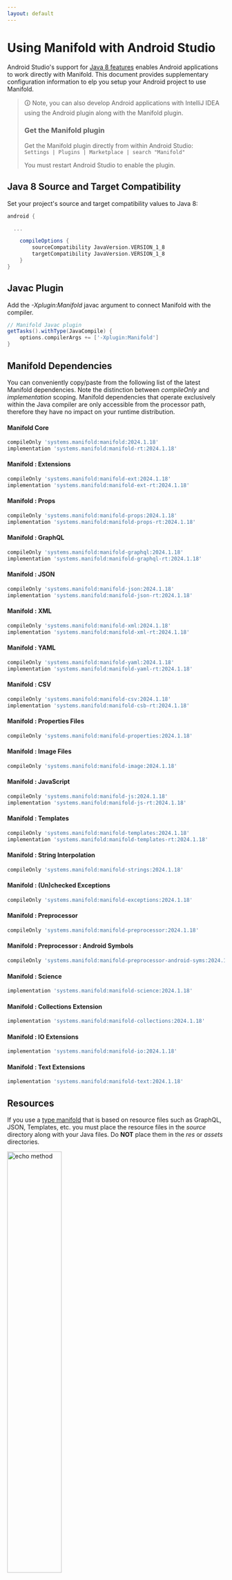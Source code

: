 ```yaml
---
layout: default
---
```


# Using Manifold with Android Studio

Android Studio's support for [Java 8 features](https://developer.android.com/studio/write/java8-support.html) enables
Android applications to work directly with Manifold. This document provides supplementary configuration information to
elp you setup your Android project to use Manifold.

>🛈 Note, you can also develop Android applications with IntelliJ IDEA using the Android plugin along with the Manifold
>plugin. 
>
>### Get the Manifold plugin
>Get the Manifold plugin directly from within Android Studio:
><br>
>`Settings | Plugins | Marketplace | search "Manifold"`
><br>
> 
>You must restart Android Studio to enable the plugin. 
 
## Java 8 Source and Target Compatibility 
Set your project's source and target compatibility values to Java 8:

```groovy
android {

  ...

    compileOptions {
        sourceCompatibility JavaVersion.VERSION_1_8
        targetCompatibility JavaVersion.VERSION_1_8
    }
}
```

## Javac Plugin
Add the *-Xplugin:Manifold* javac argument to connect Manifold with the compiler.

```groovy
// Manifold Javac plugin
getTasks().withType(JavaCompile) {
    options.compilerArgs += ['-Xplugin:Manifold']
}
```    

## Manifold Dependencies
You can conveniently copy/paste from the following list of the latest Manifold dependencies. Note the distinction
between *compileOnly* and *implementation* scoping. Manifold dependencies that operate exclusively within the
Java compiler are only accessible from the processor path, therefore they have no impact on your runtime distribution.

#### Manifold Core
```groovy
compileOnly 'systems.manifold:manifold:2024.1.18'
implementation 'systems.manifold:manifold-rt:2024.1.18'
```
#### Manifold : Extensions
```groovy
compileOnly 'systems.manifold:manifold-ext:2024.1.18'
implementation 'systems.manifold:manifold-ext-rt:2024.1.18'
```
#### Manifold : Props
```groovy
compileOnly 'systems.manifold:manifold-props:2024.1.18'
implementation 'systems.manifold:manifold-props-rt:2024.1.18'
```
#### Manifold : GraphQL
```groovy
compileOnly 'systems.manifold:manifold-graphql:2024.1.18'
implementation 'systems.manifold:manifold-graphql-rt:2024.1.18'
```
#### Manifold : JSON
```groovy
compileOnly 'systems.manifold:manifold-json:2024.1.18'
implementation 'systems.manifold:manifold-json-rt:2024.1.18'
```
#### Manifold : XML
```groovy
compileOnly 'systems.manifold:manifold-xml:2024.1.18'
implementation 'systems.manifold:manifold-xml-rt:2024.1.18'
```
#### Manifold : YAML
```groovy
compileOnly 'systems.manifold:manifold-yaml:2024.1.18'
implementation 'systems.manifold:manifold-yaml-rt:2024.1.18'
```
#### Manifold : CSV
```groovy
compileOnly 'systems.manifold:manifold-csv:2024.1.18'
implementation 'systems.manifold:manifold-csb-rt:2024.1.18'
```
#### Manifold : Properties Files
```groovy
compileOnly 'systems.manifold:manifold-properties:2024.1.18'
```
#### Manifold : Image Files
```groovy
compileOnly 'systems.manifold:manifold-image:2024.1.18'
```
#### Manifold : JavaScript
```groovy
compileOnly 'systems.manifold:manifold-js:2024.1.18'
implementation 'systems.manifold:manifold-js-rt:2024.1.18'
```
#### Manifold : Templates
```groovy
compileOnly 'systems.manifold:manifold-templates:2024.1.18'
implementation 'systems.manifold:manifold-templates-rt:2024.1.18'
```
#### Manifold : String Interpolation
```groovy
compileOnly 'systems.manifold:manifold-strings:2024.1.18'
```
#### Manifold : (Un)checked Exceptions
```groovy
compileOnly 'systems.manifold:manifold-exceptions:2024.1.18'
```
#### Manifold : Preprocessor
```groovy
compileOnly 'systems.manifold:manifold-preprocessor:2024.1.18'
```
#### Manifold : Preprocessor : Android Symbols
```groovy
compileOnly 'systems.manifold:manifold-preprocessor-android-syms:2024.1.18'
```
#### Manifold : Science
```groovy
implementation 'systems.manifold:manifold-science:2024.1.18'
```
#### Manifold : Collections Extension
```groovy
implementation 'systems.manifold:manifold-collections:2024.1.18'
```
#### Manifold : IO Extensions
```groovy
implementation 'systems.manifold:manifold-io:2024.1.18'
```
#### Manifold : Text Extensions
```groovy
implementation 'systems.manifold:manifold-text:2024.1.18'
```

## Resources

If you use a [type manifold](https://github.com/manifold-systems/manifold/tree/master/manifold-core-parent/manifold#the-big-picture)
that is based on resource files such as GraphQL, JSON, Templates, etc. you must place the resource files in the 
*source* directory along with your Java files.  Do **NOT** place them in the *res* or *assets* directories.
 
<p><img src="http://manifold.systems/images/android_resources.png" alt="echo method" width="50%" height="50%"/></p> 

## Preprocessor and build variant symbols

If you use the [preprocessor](https://github.com/manifold-systems/manifold/tree/master/manifold-deps-parent/manifold-preprocessor),
you can directly reference Android build variant symbols with the [manifold-preprocessor-android-syms](https://github.com/manifold-systems/manifold/tree/master/manifold-deps-parent/manifold-preprocessor-android-syms)
dependency.
```java
#if FLAVOR == "paid"
  @Override
  public void specialMethod(Foo foo) {
  ...
  }
#endif
```
build.gradle
```groovy
dependencies {
    ...
    compileOnly 'systems.manifold:manifold-preprocessor:2024.1.18'
    compileOnly 'systems.manifold:manifold-preprocessor-android-syms:2024.1.18'
}
```